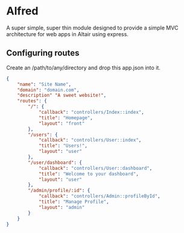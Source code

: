 # Alfred

A super simple, super thin module designed to provide a simple MVC architecture for web apps in Altair using express.

## Configuring routes
Create an /path/to/any/directory and drop this app.json into it.

```json
{
    "name": "Site Name",
    "domain": "domain.com",
    "description" "A sweet website!",
    "routes": {
        "/": {
            "callback": "controllers/Index::index",
            "title": "Homepage",
            "layout": "front"
        },
        "/users": {
            "callback": "controllers/User::index",
            "title": "Users!",
            "layout": "user"
        },
        "/user/dashboard": {
            "callback": "controllers/User::dashboard",
            "title": "Welcome to your dashboard",
            "layout": "user"
        },
        "/admin/profile/:id": {
            "callback": "controllers/Admin::profileById",
            "title": "Manage Profile",
            "layout": "admin"
        }
    }
}
```